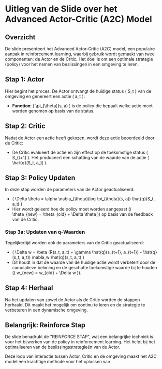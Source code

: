 # Uitleg van de Slide over het Advanced Actor-Critic (A2C) Model

## Overzicht
De slide presenteert het Advanced Actor-Critic (A2C) model, een populaire aanpak in reinforcement learning, waarbij gebruik wordt gemaakt van twee componenten: de Actor en de Critic. Het doel is om een optimale strategie (policy) voor het nemen van beslissingen in een omgeving te leren.

## Stap 1: Actor
Hier begint het proces. De Actor ontvangt de huidige status \( S_t \) van de omgeving en genereert een actie \( a_t \):
- **Function**: \( \pi_{\theta}(s, a) \) is de policy die bepaalt welke actie moet worden genomen op basis van de status.

## Stap 2: Critic
Nadat de Actor een actie heeft gekozen, wordt deze actie beoordeeld door de Critic:
- De Critic evalueert de actie en zijn effect op de toekomstige status \( S_{t+1} \). Het produceert een schatting van de waarde van de actie \( \hat{q}(S_t, a_t) \).

## Stap 3: Policy Updaten
In deze stap worden de parameters van de Actor geactualiseerd:
- \( \Delta \theta = \alpha \nabla_{\theta}(log \pi_{\theta}(s, a)) \hat{q}(S_t, a_t) \)
- Hier wordt geleerd hoe de policy moet worden aangepast (\( \theta_{new} = \theta_{old} + \Delta \theta \)) op basis van de feedback van de Critic.

### Stap 3a: Updaten van q-Waarden
Tegelijkertijd worden ook de parameters van de Critic geactualiseerd:
- \( \Delta w = \beta (R(s_t, a_t) + \gamma \hat{q}(s_{t+1}, a_{t+1}) - \hat{q}(s_t, a_t)) \nabla_w \hat{q}(s_t, a_t) \)
- Dit houdt in dat de waarde van de huidige actie wordt verbetert door de cumulatieve beloning en de geschatte toekomstige waarde bij te houden (\( w_{new} = w_{old} + \Delta w \)).

## Stap 4: Herhaal
Na het updaten van zowel de Actor als de Critic worden de stappen herhaald. Dit maakt het mogelijk om continu te leren en de strategie te verbeteren in een dynamische omgeving.

## Belangrijk: Reinforce Stap
De slide benadrukt de "REINFORCE STAP", wat een belangrijke techniek is voor het bijwerken van de policy in reinforcement learning. Het helpt bij het optimaliseren van de beslissingsstrategieën van de Actor.

Deze loop van interactie tussen Actor, Critic en de omgeving maakt het A2C model een krachtige methode voor het oplossen van